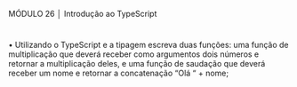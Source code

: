 MÓDULO 26 │ Introdução ao TypeScript
#
• Utilizando o TypeScript e a tipagem escreva
duas funções: uma função de multiplicação que
deverá receber como argumentos dois números
e retornar a multiplicação deles, e uma função de
saudação que deverá receber um nome e retornar
a concatenação “Olá “ + nome; 